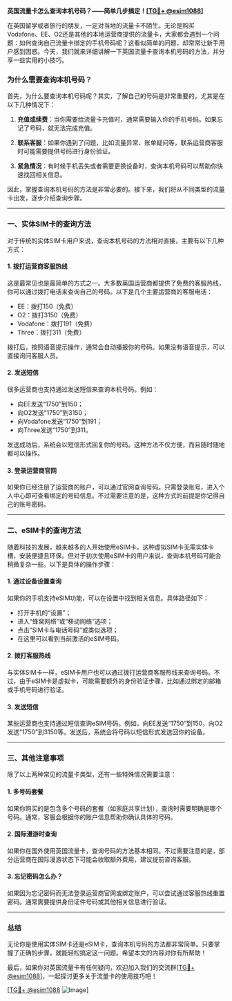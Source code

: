 **英国流量卡怎么查询本机号码？——简单几步搞定！[[TG💪+ @esim1088](https://t.me/s/esim1088)]**

在英国留学或者旅行的朋友，一定对当地的流量卡不陌生。无论是购买Vodafone、EE、O2还是其他的本地运营商提供的流量卡，大家都会遇到一个问题：如何查询自己流量卡绑定的手机号码呢？这看似简单的问题，却常常让新手用户感到困惑。今天，我们就来详细讲解一下英国流量卡查询本机号码的方法，并分享一些实用的小技巧。

### 为什么需要查询本机号码？

首先，为什么要查询本机号码呢？其实，了解自己的号码是非常重要的，尤其是在以下几种情况下：

1. **充值或续费**：当你需要给流量卡充值时，通常需要输入你的手机号码。如果忘记了号码，就无法完成充值。
   
2. **联系客服**：如果你遇到了问题，比如流量异常、账单疑问等，联系运营商客服时可能需要提供号码进行身份验证。

3. **紧急情况**：有时候手机丢失或者需要更换设备时，查询本机号码可以帮助你快速找回相关信息。

因此，掌握查询本机号码的方法是非常必要的。接下来，我们将从不同类型的流量卡出发，逐步介绍查询步骤。

---

### 一、实体SIM卡的查询方法

对于传统的实体SIM卡用户来说，查询本机号码的方法相对直接，主要有以下几种方式：

#### 1. **拨打运营商客服热线**
这是最常见也是最简单的方式之一。大多数英国运营商都提供了免费的客服热线，你可以通过拨打电话来查询自己的号码。以下是几个主要运营商的客服电话：
- EE：拨打150（免费）
- O2：拨打3150（免费）
- Vodafone：拨打191（免费）
- Three：拨打311（免费）

拨打后，按照语音提示操作，通常会自动播报你的号码。如果没有语音提示，可以直接询问客服人员。

#### 2. **发送短信**
很多运营商也支持通过发送短信来查询本机号码。例如：
- 向EE发送“1750”到150；
- 向O2发送“1750”到3150；
- 向Vodafone发送“1750”到191；
- 向Three发送“1750”到311。

发送成功后，系统会以短信形式回复你的号码。这种方法不仅方便，而且随时随地都可以操作。

#### 3. **登录运营商官网**
如果你已经注册了运营商的账户，可以通过官网查询号码。只需登录账号，进入个人中心即可查看绑定的号码信息。不过需要注意的是，这种方式的前提是你记得自己的账号密码。

---

### 二、eSIM卡的查询方法

随着科技的发展，越来越多的人开始使用eSIM卡。这种虚拟SIM卡无需实体卡槽，安装便捷且环保。但对于初次使用eSIM卡的用户来说，查询本机号码可能会稍微复杂一些。以下是具体的操作步骤：

#### 1. **通过设备设置查询**
如果你的手机支持eSIM功能，可以在设置中找到相关信息。具体路径如下：
- 打开手机的“设置”；
- 进入“蜂窝网络”或“移动网络”选项；
- 点击“SIM卡与电话号码”或类似选项；
- 在这里可以看到当前激活的eSIM号码。

#### 2. **拨打客服热线**
与实体SIM卡一样，eSIM卡用户也可以通过拨打运营商客服热线来查询号码。不过，由于eSIM卡是虚拟卡，可能需要额外的身份验证步骤，比如通过绑定的邮箱或手机号码进行验证。

#### 3. **发送短信**
某些运营商也支持通过短信查询eSIM号码。例如，向EE发送“1750”到150，向O2发送“1750”到3150等。发送后，系统会将号码以短信形式发送回你的设备。

---

### 三、其他注意事项

除了以上两种常见的流量卡类型，还有一些特殊情况需要注意：

#### 1. **多号码套餐**
如果你购买的是包含多个号码的套餐（如家庭共享计划），查询时需要明确是哪个号码。通常，客服会根据你的账户信息帮助你确认具体的号码。

#### 2. **国际漫游时查询**
如果你在国外使用英国流量卡，查询号码的方法基本相同。不过需要注意的是，部分运营商在国际漫游状态下可能会收取额外费用，建议提前咨询客服。

#### 3. **忘记密码怎么办？**
如果因为忘记密码而无法登录运营商官网或绑定账户，可以尝试通过客服热线重置密码。通常需要提供身份证件号码或其他相关信息进行验证。

---

### 总结

无论你是使用实体SIM卡还是eSIM卡，查询本机号码的方法都非常简单。只要掌握了正确的步骤，就能轻松搞定这一问题。希望本文的内容对你有所帮助！

最后，如果你对英国流量卡有任何疑问，欢迎加入我们的交流群[[TG💪+ @esim1088](https://t.me/s/esim1088)]，一起探讨更多关于流量卡的使用技巧吧！

[[TG💪+ @esim1088](https://t.me/s/esim1088) ![Image](https://i.postimg.cc/4NQfJmqS/Snipaste-2025-05-13-00-14-12.png)]